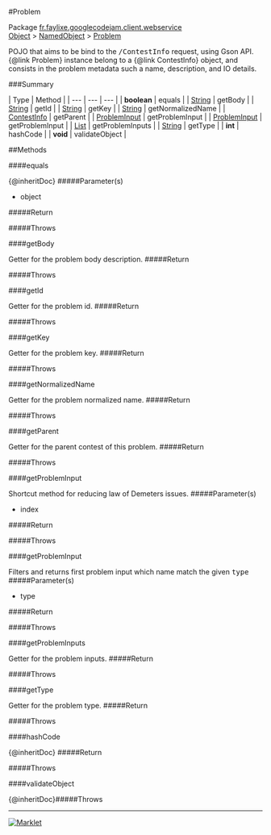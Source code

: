 #Problem

Package [fr.faylixe.googlecodejam.client.webservice](README.md)<br>
[Object](../../../../java/langObject.md) > [NamedObject](commonNamedObject.md) > [Problem](Problem.md)

<p>POJO that aims to be bind to the <tt>/ContestInfo</tt>
 request, using Gson API. {@link Problem} instance belong
 to a {@link ContestInfo} object, and consists in the problem
 metadata such a name, description, and IO details.</p>

###Summary


| Type | Method |
| --- | --- | --- |
| **boolean** | equals |
| [String](../../../../java/langString.md) | getBody |
| [String](../../../../java/langString.md) | getId |
| [String](../../../../java/langString.md) | getKey |
| [String](../../../../java/langString.md) | getNormalizedName |
| [ContestInfo](ContestInfo.md) | getParent |
| [ProblemInput](ProblemInput.md) | getProblemInput |
| [ProblemInput](ProblemInput.md) | getProblemInput |
| [List](../../../../java/utilList.md) | getProblemInputs |
| [String](../../../../java/langString.md) | getType |
| **int** | hashCode |
| **void** | validateObject |

##Methods

####equals


{@inheritDoc}
#####Parameter(s)


* object

#####Return


#####Throws


####getBody


Getter for the problem body description.
#####Return


#####Throws


####getId


Getter for the problem id.
#####Return


#####Throws


####getKey


Getter for the problem key.
#####Return


#####Throws


####getNormalizedName


Getter for the problem normalized name.
#####Return


#####Throws


####getParent


Getter for the parent contest of this problem.
#####Return


#####Throws


####getProblemInput


Shortcut method for reducing law of Demeters issues.
#####Parameter(s)


* index

#####Return


#####Throws


####getProblemInput


Filters and returns first problem input which name
 match the given <tt>type</tt>
#####Parameter(s)


* type

#####Return


#####Throws


####getProblemInputs


Getter for the problem inputs.
#####Return


#####Throws


####getType


Getter for the problem type.
#####Return


#####Throws


####hashCode


{@inheritDoc}
#####Return


#####Throws


####validateObject


{@inheritDoc}#####Throws


---
[![Marklet](https://img.shields.io/badge/Generated%20by-Marklet-green.svg)](https://github.com/Faylixe/marklet)